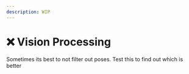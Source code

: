 ```yaml
---
description: WIP
---
```


# ❌ Vision Processing

Sometimes its best to not filter out poses. Test this to find out which is better

